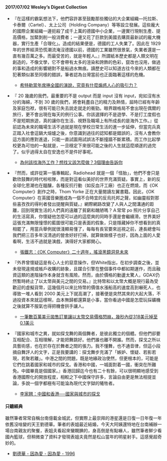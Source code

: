 #### 2017/07/02 Wesley’s Digest Collection

- 『在這樣的霸氣想法下，他們容許甚至鼓勵那些獨佔的大企業組織—托拉斯、卡泰爾（Cartel）、太上公司（Holding Company）等等設立發展。這些龐大的國際企業組織一邊扼殺了成千上萬的德國中小企業，一邊實行現制生產、提高價格，加緊剝削一般消費者；一邊又花了巨款到美國去購買最新試的龐大機器，實行生產「合理化」。造成的結果便是，德國的工人失業了。因此在 1929 年的世界經濟恐慌潮流淹沒德國以前，德國的工業雖然很景氣，失業者還是一直有幾百萬之多。而最受苦的，就是年輕人。』所謂紙本歷史都是人類文明在創造的，不像文學，它不會帶有太多的渲染和誇飾的色彩，竄改也沒用，做過的事和造成的影響絕對不是船過水無痕。讀歷史可以知道古往今來的人類都在犯著類似甚至同樣的錯誤，筆者認為台灣當前也正面臨著這樣的危機。
  - [希特勒當年席捲全國的演說，究竟有什麼煽惑人心的吸引力？](https://gushi.tw/the-speech-of-adolf-hitler/)
  
- 『 20 幾歲的我們，最重要的不是 output 而是 input 沒有 input，宛如沒有水分的海綿，不到 30 歲的我們，將會耗盡自己的精力及熱情，屆時已經有年齡及家庭包袱，很有可能已失去說走就走的衝勁。眼界跟格局不會出現在偶爾的旅行，更不會出現在每天的例行公事。你該選擇的不是遊學、不是打工度假也不是短期旅遊，真的讓你在生活、視野及職場上有所成長的是海外工作。』從前認為未來的職場生活不過就是現在學校日常生活的進一步延伸，但當完兵真正踏入社會這鍋大熔爐之後，你意識到過往的認知都是錯誤的，沒有人會教你這方面的應對進退，只能一直試圖用試誤法不斷撞牆不斷累積。而工作比起學校更為可怕的一點就是，一旦穩定下來很可能之後的人生就這麼順遂的過完了。似乎過得太自在安逸也不是件好事呢。
  - [為何該找海外工作？想找又該怎麼做？3個理由告訴你](http://www.cheers.com.tw/blog/blogTopic.action?id=460&nid=7065&page=1)
  
- 『然而，或許從第一張專輯起，Radiohead 就是一個「怪胎」，他們不會只是歡欣鼓舞的時代啦啦隊，而是對這看似美好的世界充滿質疑。事實上，新的反全球化思潮也在醞釀，各種反抗行動（如反血汗工廠）也正在燃燒，而《OK Computer》創作之時，Thom Yorke 正在大量閱讀左翼書籍。因此，《OK Computer》在英國音樂圈成為一個不合時宜的反烏托邦之聲，如幽靈般對那些喜孜孜的得利者發出提醒與質疑。』網際網路改變了人與人之間溝通的距離，回到現實生活的人們真的遠離了貧窮和醜陋嗎？Ａ常常 po 照片分享自己的生活寫真，你懷疑他怎麼可以過的這麼爽的同時手還是會繼續滑。世界美好這張充滿無限憧憬的藍圖很可能只是表面的假象，只是隱藏掉你不想看到的真相罷了，用當兵舉例就很淺顯易懂了，每每有長官要來巡視之前，連長總會叫我們把三百多年沒清過的營舍好好打掃，就算做做樣子也好，因為上面的人愛看啊，生活不過就是演戲，演得好大家都開心。
  - [張鐵志：《OK Computer》二十週年，搖滾黑鏡洞見未來](https://theinitium.com/article/20170627-culture-music-radiohead-tiezhizhang/)
  
- 『外界曾懷疑這是有心人士的惡意操作，但White指出，在初步調查之後，並未發現違規或帳戶收購的跡象，且媒合引擎在整個事件中都如期運作，而且融資這類的進階操作本身就含有風險。然而，由於價格的動盪太驚人，GDAX仍然暫時終止了以太幣與美元之間的交易。』比特幣和以太幣大概是現行最為受歡迎的虛擬貨幣，這幾個月以來比特幣的價值水漲船高的速度高到嚇死人，也導致一堆人看到 2000 美元上下就高潮了，接著便是突然其來的大起大落，不過投資本來就這樣啊，血本無歸都還算是小事，當你看過中國是怎麼玩採礦機之後就算不服氣也得把機會拱手讓人。
  - [一筆數百萬美元拋售訂單讓以太幣交易價格閃崩，幾秒內從318美元掉至0.1美元](http://www.ithome.com.tw/news/115120)


- 『國家和城市之異，就如探戈舞的兩個舞者，是彼此獨立的個體。但他們卻要互相配合、互相理解，才能把舞跳好。他們誰也離不開誰。然而，探戈之所以具藝術感，也在於存在於舞者之間的張力。我不懂舞，也不通音律，但這小段摘自舞評人的文字，正是我要講的：探戈舞步充滿了「嫉妒、懷疑、若影若現，若聚若離」。中港之間的問題，既是地緣政治使然，但更根本的，可能是它們在跳着國家和城市的探戈。香港和中國，一城面對着一國，衝突在所難免。中國畢竟是個國家。』香港回歸迄今也有二十有餘，可以很明顯地感受到香港國際化的開放程度，相較之下中國保守許多，言論自由更是無法相提並論，多說一個字都極有可能淪為現代文字獄的犧牲者。
  - [李家翹：中國和香港──國家與城市的探戈](https://theinitium.com/article/20170627-opinion-nelsonlee-hkchina/)





#### 只聽經典
雖然筆者常常自稱台南億載金城武，但實際上最崇拜的港星還是日復一日年復一年依舊沒啥變的天王劉德華。筆者的表姐最近結婚，今天大阿姨還特地在台南補辦一場台南親友的聚餐，表姐夫看起來蠻靦腆的，身高倒是有點嚇人，雖然筆者鮮少看國內籃球，但稍微查了資料才發現表姐夫竟然是松山當年的明星射手。這感覺超奇妙的。
- [劉德華 - 因為愛 - 因為愛 - 1996](https://www.youtube.com/watch?v=t0xXpQLQAT0)